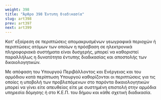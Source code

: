```yaml
---
weight: 398
title: "Άρθρο 398 Έντυπη διαδικασία"
slug: art398
prev: art397
next: art399
---
```


Κατ’ εξαίρεση σε περιπτώσεις απομακρυσμένων γεωγραφικά περιοχών ή περιπτώσεις ατόμων των οποίων η πρόσβαση σε ηλεκτρονικά πληροφοριακά συστήματα είναι δυσχερής, μπορεί να καθοριστεί παραλλήλως η δυνατότητα έντυπης διαδικασίας και αποστολής των δικαιολογητικών.

Με απόφαση του Υπουργού Περιβάλλοντος και Ενέργειας και του αρμόδιου κατά περίπτωση Υπουργού καθορίζονται οι περιπτώσεις για τις οποίες η υποβολή των προβλεπόμενων στο παρόντα δικαιολογητικών μπορεί να γίνει είτε απευθείας είτε με συστημένη επιστολή στην αρμόδια υπηρεσία δόμησης ή στο Κ.Ε.Π. του δήμου και κάθε σχετική διαδικασία.


